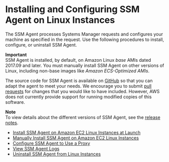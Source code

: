 # Installing and Configuring SSM Agent on Linux Instances<a name="sysman-install-ssm-agent"></a>

The SSM Agent processes Systems Manager requests and configures your machine as specified in the request\. Use the following procedures to install, configure, or uninstall SSM Agent\.

**Important**  
SSM Agent is installed, by default, on Amazon Linux *base* AMIs dated 2017\.09 and later\.
You must manually install SSM Agent on other versions of Linux, including non\-base images like *Amazon ECS\-Optimized AMIs*\.

The source code for SSM Agent is available on [GitHub](https://github.com/aws/amazon-ssm-agent) so that you can adapt the agent to meet your needs\. We encourage you to submit [pull requests](https://github.com/aws/amazon-ssm-agent/blob/master/CONTRIBUTING.md) for changes that you would like to have included\. However, AWS does not currently provide support for running modified copies of this software\.

**Note**  
To view details about the different versions of SSM Agent, see the [release notes](https://github.com/aws/amazon-ssm-agent/blob/master/RELEASENOTES.md)\.


+ [Install SSM Agent on Amazon EC2 Linux Instances at Launch](sysman-install-startup-linux.md)
+ [Manually Install SSM Agent on Amazon EC2 Linux Instances](sysman-manual-agent-install.md)
+ [Configure SSM Agent to Use a Proxy](sysman-proxy-with-ssm-agent.md)
+ [View SSM Agent Logs](sysman-agent-logs.md)
+ [Uninstall SSM Agent from Linux Instances](sysman-uninstall-agent.md)